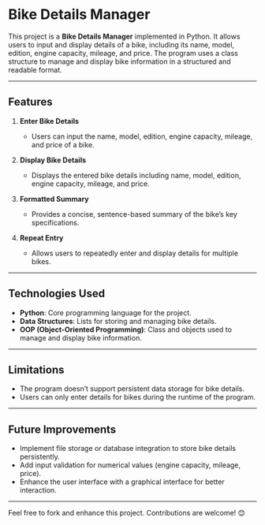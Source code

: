 # Bike Details Manager

This project is a **Bike Details Manager** implemented in Python. It allows users to input and display details of a bike, including its name, model, edition, engine capacity, mileage, and price. The program uses a class structure to manage and display bike information in a structured and readable format.

---

## **Features**

1. **Enter Bike Details**
   - Users can input the name, model, edition, engine capacity, mileage, and price of a bike.
   
2. **Display Bike Details**
   - Displays the entered bike details including name, model, edition, engine capacity, mileage, and price.
   
3. **Formatted Summary**
   - Provides a concise, sentence-based summary of the bike’s key specifications.
   
4. **Repeat Entry**
   - Allows users to repeatedly enter and display details for multiple bikes.

---

## **Technologies Used**

- **Python**: Core programming language for the project.
- **Data Structures**: Lists for storing and managing bike details.
- **OOP (Object-Oriented Programming)**: Class and objects used to manage and display bike information.

---

## **Limitations**

- The program doesn’t support persistent data storage for bike details.
- Users can only enter details for bikes during the runtime of the program.

---

## **Future Improvements**

- Implement file storage or database integration to store bike details persistently.
- Add input validation for numerical values (engine capacity, mileage, price).
- Enhance the user interface with a graphical interface for better interaction.

---

Feel free to fork and enhance this project. Contributions are welcome! 😊

